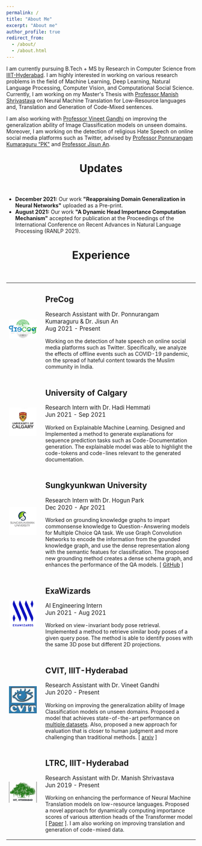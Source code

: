 ```yaml
---
permalink: /
title: "About Me"
excerpt: "About me"
author_profile: true
redirect_from: 
  - /about/
  - /about.html
---
```


I am currently pursuing B.Tech + MS by Research in Computer Science from <a href="https://www.iiit.ac.in/">IIIT-Hyderabad</a>. I am highly interested in working on various research problems in the field of Machine Learning, Deep Learning, Natural Language Processing, Computer Vision, and Computational Social Science. Currently, I am working on my Master's Thesis with <a href="https://www.iiit.ac.in/people/faculty/m.shrivastava/">Professor Manish Shrivastava</a> on Neural Machine Translation for Low-Resource languages and, Translation and Generation of Code-Mixed sentences. 

I am also working with <a href="https://faculty.iiit.ac.in/~vgandhi/">Professor Vineet Gandhi</a> on improving the generalization ability of Image Classification models on unseen domains. Moreover, I am working on the detection of religious Hate Speech on online social media platforms such as Twitter, advised by <a href="https://precog.iiit.ac.in/">Professor Ponnurangam Kumaraguru “PK"</a> and <a href="https://jisun.me/">Professor Jisun An</a>.


<header>
  <h1 itemprop="headline">Updates</h1>
</header>

<ul>
  <li><b>December 2021:</b> Our work <b>"Reappraising Domain Generalization in Neural Networks"</b> uploaded as a Pre-print.</li>
  <li><b>August 2021:</b> Our work <b>"A Dynamic Head Importance Computation Mechanism"</b> accepted for publication at the Proceedings of the International Conference on Recent Advances in Natural Language Processing (RANLP 2021).</li>
</ul>

<header>
  <h1 itemprop="headline">Experience</h1>
</header>

<table>
    <tr>
    <td><img src="images/precog.png" alt="project image" style="max-width:90%;" /></td>
      <td>
        <h2>
          PreCog
        </h2>
        <p style="font-size: 11.5pt;">Research Assistant with Dr. Ponnurangam Kumaraguru & Dr. Jisun An <br> Aug 2021 - Present</p>
        <p>Working on the detection of hate speech on online social media platforms such as Twitter. Specifically, we analyze the effects of offline events such as COVID-19 pandemic, on the spread of hateful content towards the Muslim community in India. </p>
      </td>
    </tr>
    <tr>
    <td><img src="images/uc.jpeg" alt="project image" style="max-width:90%;" /></td>
      <td>
        <h2>
          University of Calgary
        </h2>
        <p style="font-size: 11.5pt;">Research Intern with Dr. Hadi Hemmati <br> Jun 2021 - Sep 2021</p>
        <p>Worked on Explainable Machine Learning. Designed and Implemented a method to generate explanations for sequence prediction tasks such as Code-Documentation generation. The explainable model was able to highlight the code-tokens and code-lines relevant to the generated documentation. </p>
      </td>
    </tr>
    <tr>
    <td><img src="images/skku.jpeg" alt="project image" style="max-width:90%;" /></td>
      <td>
        <h2>
          Sungkyunkwan University
        </h2>
        <p style="font-size: 11.5pt;">Research Intern with Dr. Hogun Park <br> Dec 2020 - Apr 2021</p>
        <p>Worked on grounding knowledge graphs to impart commonsense knowledge to Question-Answering models for Multiple Choice QA task. We use Graph Convolution Networks to encode the information from the gounded knowledge graph, and use the dense representation along with the semantic featues for classification. The proposed new grounding method creates a dense schema graph, and enhances the performance of the QA models. [ <a href="https://github.com/akshayg08/Augmenting-QA-models-with-external-Knowledge-Graphs">GitHub</a> ]</p>
      </td>
    </tr>
    <tr>
    <td><img src="images/exa.png" alt="project image" style="max-width:90%;" /></td>
      <td>
        <h2>
          ExaWizards
        </h2>
        <p style="font-size: 11.5pt;">AI Engineering Intern <br> Jun 2021 - Aug 2021</p>
        <p>Worked on view-invariant body pose retrieval. Implemented a method to retrieve similar body poses of a given query pose. The method is able to identify poses with the same 3D pose but different 2D projections.</p>
      </td>
    </tr>
    <tr>
    <td><img src="images/cvit.jpeg" alt="project image" style="max-width:90%;" /></td>
      <td>
        <h2>
          CVIT, IIIT-Hyderabad
        </h2>
        <p style="font-size: 11.5pt;">Research Assistant with Dr. Vineet Gandhi <br> Jun 2020 - Present</p>
        <p>Working on improving the generalization ability of Image Classification models on unseen domains. Proposed a model that achieves state-of-the-art performance on <a href = "https://github.com/facebookresearch/DomainBed">multiple datasets</a>. Also, proposed a new approach for evaluation that is closer to human judgment and more challenging than traditional methods. [ <a href="https://arxiv.org/pdf/2110.07981.pdf">arxiv</a> ]</p>
      </td>
    </tr>
    <tr>
    <td><img src="images/iiit.jpg" alt="project image" style="max-width:90%;" /></td>
      <td>
        <h2>
          LTRC, IIIT-Hyderabad
        </h2>
        <p style="font-size: 11.5pt;">Research Assistant with Dr. Manish Shrivastava <br> Jun 2019 - Present</p>
        <p>Working on enhancing the performance of Neural Machine Translation models on low-resource languages. Proposed a novel approach for dynamically computing importance scores of various attention heads of the Transformer model [ <a href="https://aclanthology.org/2021.ranlp-1.52/">Paper</a> ]. I am also working on improving translation and generation of code-mixed data.</p>
      </td>
    </tr>

</table>
